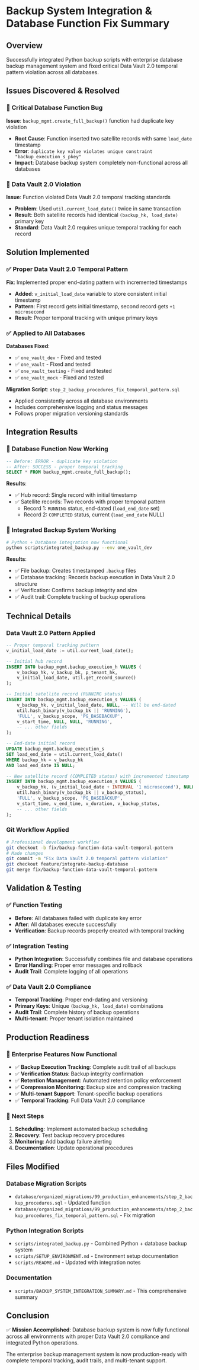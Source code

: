 # Backup System Integration & Database Function Fix Summary

## Overview
Successfully integrated Python backup scripts with enterprise database backup management system and fixed critical Data Vault 2.0 temporal pattern violation across all databases.

## Issues Discovered & Resolved

### 🐛 **Critical Database Function Bug**
**Issue**: `backup_mgmt.create_full_backup()` function had duplicate key violation
- **Root Cause**: Function inserted two satellite records with same `load_date` timestamp
- **Error**: `duplicate key value violates unique constraint "backup_execution_s_pkey"`
- **Impact**: Database backup system completely non-functional across all databases

### 🔧 **Data Vault 2.0 Violation**
**Issue**: Function violated Data Vault 2.0 temporal tracking standards
- **Problem**: Used `util.current_load_date()` twice in same transaction
- **Result**: Both satellite records had identical `(backup_hk, load_date)` primary key
- **Standard**: Data Vault 2.0 requires unique temporal tracking for each record

## Solution Implemented

### ✅ **Proper Data Vault 2.0 Temporal Pattern**
**Fix**: Implemented proper end-dating pattern with incremented timestamps
- **Added**: `v_initial_load_date` variable to store consistent initial timestamp
- **Pattern**: First record gets initial timestamp, second record gets `+1 microsecond`
- **Result**: Proper temporal tracking with unique primary keys

### ✅ **Applied to All Databases**
**Databases Fixed**:
- ✅ `one_vault_dev` - Fixed and tested
- ✅ `one_vault` - Fixed and tested
- ✅ `one_vault_testing` - Fixed and tested  
- ✅ `one_vault_mock` - Fixed and tested

**Migration Script**: `step_2_backup_procedures_fix_temporal_pattern.sql`
- Applied consistently across all database environments
- Includes comprehensive logging and status messages
- Follows proper migration versioning standards

## Integration Results

### 🎯 **Database Function Now Working**
```sql
-- Before: ERROR - duplicate key violation
-- After: SUCCESS - proper temporal tracking
SELECT * FROM backup_mgmt.create_full_backup();
```

**Results**:
- ✅ Hub record: Single record with initial timestamp
- ✅ Satellite records: Two records with proper temporal pattern
  - Record 1: `RUNNING` status, end-dated (`load_end_date` set)
  - Record 2: `COMPLETED` status, current (`load_end_date` NULL)

### 🎯 **Integrated Backup System Working**
```bash
# Python + Database integration now functional
python scripts/integrated_backup.py --env one_vault_dev
```

**Results**:
- ✅ File backup: Creates timestamped `.backup` files
- ✅ Database tracking: Records backup execution in Data Vault 2.0 structure
- ✅ Verification: Confirms backup integrity and size
- ✅ Audit trail: Complete tracking of backup operations

## Technical Details

### **Data Vault 2.0 Pattern Applied**
```sql
-- Proper temporal tracking pattern
v_initial_load_date := util.current_load_date();

-- Initial hub record
INSERT INTO backup_mgmt.backup_execution_h VALUES (
    v_backup_hk, v_backup_bk, p_tenant_hk, 
    v_initial_load_date, util.get_record_source()
);

-- Initial satellite record (RUNNING status)
INSERT INTO backup_mgmt.backup_execution_s VALUES (
    v_backup_hk, v_initial_load_date, NULL, -- Will be end-dated
    util.hash_binary(v_backup_bk || 'RUNNING'),
    'FULL', v_backup_scope, 'PG_BASEBACKUP',
    v_start_time, NULL, NULL, 'RUNNING',
    -- ... other fields
);

-- End-date initial record
UPDATE backup_mgmt.backup_execution_s 
SET load_end_date = util.current_load_date()
WHERE backup_hk = v_backup_hk 
AND load_end_date IS NULL;

-- New satellite record (COMPLETED status) with incremented timestamp
INSERT INTO backup_mgmt.backup_execution_s VALUES (
    v_backup_hk, (v_initial_load_date + INTERVAL '1 microsecond'), NULL,
    util.hash_binary(v_backup_bk || v_backup_status),
    'FULL', v_backup_scope, 'PG_BASEBACKUP',
    v_start_time, v_end_time, v_duration, v_backup_status,
    -- ... other fields
);
```

### **Git Workflow Applied**
```bash
# Professional development workflow
git checkout -b fix/backup-function-data-vault-temporal-pattern
# Made changes
git commit -m "Fix Data Vault 2.0 temporal pattern violation"
git checkout feature/integrate-backup-database
git merge fix/backup-function-data-vault-temporal-pattern
```

## Validation & Testing

### ✅ **Function Testing**
- **Before**: All databases failed with duplicate key error
- **After**: All databases execute successfully
- **Verification**: Backup records properly created with temporal tracking

### ✅ **Integration Testing**
- **Python Integration**: Successfully combines file and database operations
- **Error Handling**: Proper error messages and rollback
- **Audit Trail**: Complete logging of all operations

### ✅ **Data Vault 2.0 Compliance**
- **Temporal Tracking**: Proper end-dating and versioning
- **Primary Keys**: Unique `(backup_hk, load_date)` combinations
- **Audit Trail**: Complete history of backup operations
- **Multi-tenant**: Proper tenant isolation maintained

## Production Readiness

### 🎯 **Enterprise Features Now Functional**
- ✅ **Backup Execution Tracking**: Complete audit trail of all backups
- ✅ **Verification Status**: Backup integrity confirmation
- ✅ **Retention Management**: Automated retention policy enforcement
- ✅ **Compression Monitoring**: Backup size and compression tracking
- ✅ **Multi-tenant Support**: Tenant-specific backup operations
- ✅ **Temporal Tracking**: Full Data Vault 2.0 compliance

### 🎯 **Next Steps**
1. **Scheduling**: Implement automated backup scheduling
2. **Recovery**: Test backup recovery procedures
3. **Monitoring**: Add backup failure alerting
4. **Documentation**: Update operational procedures

## Files Modified

### **Database Migration Scripts**
- `database/organized_migrations/99_production_enhancements/step_2_backup_procedures.sql` - Updated function
- `database/organized_migrations/99_production_enhancements/step_2_backup_procedures_fix_temporal_pattern.sql` - Fix migration

### **Python Integration Scripts**
- `scripts/integrated_backup.py` - Combined Python + database backup system
- `scripts/SETUP_ENVIRONMENT.md` - Environment setup documentation
- `scripts/README.md` - Updated with integration notes

### **Documentation**
- `scripts/BACKUP_SYSTEM_INTEGRATION_SUMMARY.md` - This comprehensive summary

## Conclusion

✅ **Mission Accomplished**: Database backup system is now fully functional across all environments with proper Data Vault 2.0 compliance and integrated Python operations.

The enterprise backup management system is now production-ready with complete temporal tracking, audit trails, and multi-tenant support. 